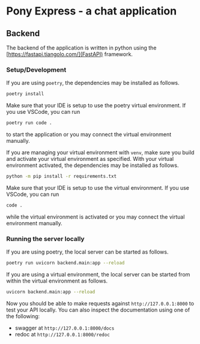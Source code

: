# Pony Express - a chat application

## Backend

The backend of the application is written in python using the
[https://fastapi.tiangolo.com/](FastAPI) framework.

### Setup/Development
If you are using `poetry`, the dependencies may be installed as follows.
```bash
poetry install
```
Make sure that your IDE is setup to use the poetry virtual environment.  If you use
VSCode, you can run
```bash
poetry run code .
```
to start the application or you may connect the virtual environment manually.

If you are managing your virtual environment with `venv`, make sure you build and activate
your virtual environment as specified. With your virtual environment activated, the
dependencies may be installed as follows.
```bash
python -m pip install -r requirements.txt
```
Make sure that your IDE is setup to use the virtual environment. If you use VSCode, you
can run
```bash
code .
```
while the virtual environment is activated or you may connect the virtual environment
manually.

### Running the server locally
If you are using poetry, the local server can be started as follows.
```bash
poetry run uvicorn backend.main:app --reload
```

If you are using a virtual environment, the local server can be started from within the
virtual environment as follows.
```bash
uvicorn backend.main:app --reload
```

Now you should be able to make requests against `http://127.0.0.1:8000` to test your API
locally. You can also inspect the documentation using one of the following:
- swagger at `http://127.0.0.1:8000/docs`
- redoc at `http://127.0.0.1:8000/redoc`

